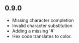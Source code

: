 ## 0.9.0

* Missing character completion
* Invalid character substitution
* Adding a missing '#'
* Hex code translates to color.
